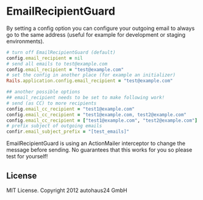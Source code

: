 # EmailRecipientGuard

By setting a config option you can configure your outgoing email to always go to the same address (useful for example for development or staging environments).

```ruby
# turn off EmailRecipientGuard (default)
config.email_recipient = nil
# send all emails to test@example.com
config.email_recipient = "test@example.com"
# set the config in another place (for example an initializer)
Rails.application.config.email_recipient = "test@example.com"

## another possible options
## email_recipient needs to be set to make following work!
# send (as CC) to more recipients
config.email_cc_recipient = "test1@example.com"
config.email_cc_recipient = "test1@example.com, test2@example.com"
config.email_cc_recipient = ["test1@example.com", "test2@example.com"]
# prefix subject of outgoing emails
confir.email_subject_prefix = "[test_emails]"
```

EmailRecipientGuard is using an ActionMailer interceptor to change the message before sending. No guarantees that this works for you so please test for yourself!

## License

MIT License. Copyright 2012 autohaus24 GmbH
